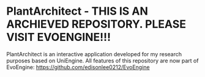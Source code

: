 # PlantArchitect - THIS IS AN ARCHIEVED REPOSITORY. PLEASE VISIT EVOENGINE!!!
PlantArchitect is an interactive application developed for my research purposes based on UniEngine. 
All features of this repository are now part of EvoEngine: https://github.com/edisonlee0212/EvoEngine
